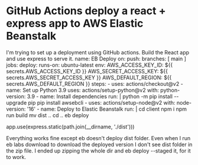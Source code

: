 
# GitHub Actions deploy a react + express app to AWS Elastic Beanstalk

I'm trying to set up a deployment using GitHub actions. Build the React app and use express to serve it.
name: EB Deploy
on:
  push:
    branches: [ main ]
jobs:
  deploy:
    runs-on: ubuntu-latest
    env:
      AWS_ACCESS_KEY_ID: ${{ secrets.AWS_ACCESS_KEY_ID }}
      AWS_SECRET_ACCESS_KEY: ${{ secrets.AWS_SECRET_ACCESS_KEY }}
      AWS_DEFAULT_REGION: ${{ secrets.AWS_DEFAULT_REGION }}
    steps:
      - uses: actions/checkout@v2
      - name: Set up Python 3.9
        uses: actions/setup-python@v2
        with:
          python-version: 3.9
      - name: Install dependencies
        run: |
          python -m pip install --upgrade pip
          pip install awsebcli
      - uses: actions/setup-node@v2
        with:
          node-version: '16'
      - name: Deploy to Elastic Beanstalk
        run: |
          cd client
          npm i
          npm run build
          mv dist ..
          cd ..
          eb deploy

app.use(express.static(path.join(__dirname, './dist')))

Everything works fine except eb doesn't deploy dist folder.
Even when I run eb labs download to download the deployed version I don't see dist folder in the zip file.
I ended up zipping the whole dir and eb deploy --staged it, for it to work.

        